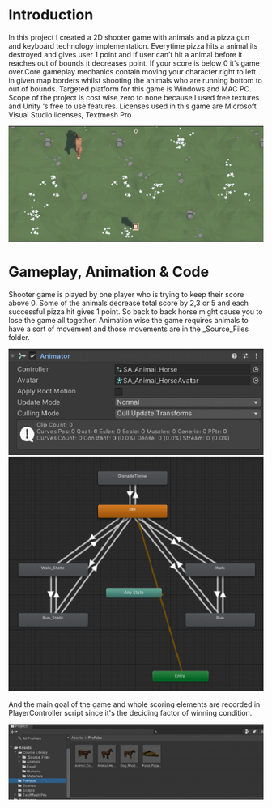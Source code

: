 # Introduction

In this project I created a 2D shooter game with animals and a pizza gun and keyboard technology implementation. Everytime pizza hits a animal its destroyed and gives user 1 point and if user can’t hit a animal before it reaches out of bounds it decreases point. If your score is below 0 it’s game over.Core gameplay mechanics contain moving your character right to left in given map borders whilst shooting the animals who are running bottom to out of bounds. Targeted platform for this game is Windows and MAC PC. 
Scope of the project is cost wise zero to none because I used free textures and Unity ‘s free to use features. Licenses used in this game are Microsoft Visual Studio licenses, Textmesh Pro

![Screenshot 1](https://github.com/AustinWoolridge/2d-Shooter-Game-using-C-and-Unity/blob/master/Screenshot/Screenshot%201.png)

# Gameplay, Animation & Code

Shooter game is played by one player who is trying to keep their score above 0. Some of the animals decrease total score by 2,3 or 5 and each successful pizza hit gives 1 point. So back to back horse might cause you to lose the game all together. Animation wise the game requires animals to have a sort of movement and those movements are in the _Source_Files folder. 

![Screenshot 2](https://github.com/AustinWoolridge/2d-Shooter-Game-using-C-and-Unity/blob/master/Screenshot/Screenshot%202.png)
![Screenshot 3](https://github.com/AustinWoolridge/2d-Shooter-Game-using-C-and-Unity/blob/master/Screenshot/Screenshot%203.png)

And the main goal of the game and whole scoring elements are recorded in PlayerController script since it's the deciding factor of winning condition.

![Screenshot 4](https://github.com/AustinWoolridge/2d-Shooter-Game-using-C-and-Unity/blob/master/Screenshot/Screenshot%204.png)


